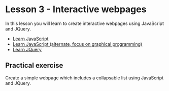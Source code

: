 # Lesson 3 - Interactive webpages
In this lesson you will learn to create interactive webpages using JavaScript and JQuery.

* [Learn JavaScript](https://www.codecademy.com/learn/javascript)
* [Learn JavaScript (alternate, focus on graphical programming)](https://www.khanacademy.org/computing/computer-programming/programming)
* [Learn JQuery](https://www.khanacademy.org/computing/computer-programming/html-js-jquery)

## Practical exercise
Create a simple webpage which includes a collapsable list using JavaScript and JQuery.
